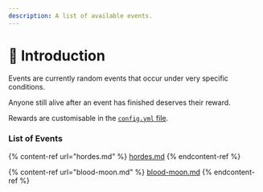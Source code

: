 ```yaml
---
description: A list of available events.
---
```


# 🎈 Introduction

Events are currently random events that occur under very specific conditions.

Anyone still alive after an event has finished deserves their reward.

Rewards are customisable in the [`config.yml` file](../configuration/legacy-config.yml/).

### List of Events

{% content-ref url="hordes.md" %}
[hordes.md](hordes.md)
{% endcontent-ref %}

{% content-ref url="blood-moon.md" %}
[blood-moon.md](blood-moon.md)
{% endcontent-ref %}
